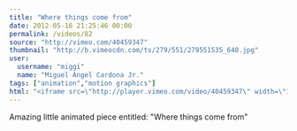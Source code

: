 ```yaml
---
title: "Where things come from"
date: 2012-05-16 21:25:46 00:00
permalink: /videos/82
source: "http://vimeo.com/40459347"
thumbnail: "http://b.vimeocdn.com/ts/279/551/279551535_640.jpg"
user:
  username: "miggi"
  name: "Miguel Angel Cardona Jr."
tags: ["animation","motion graphics"]
html: "<iframe src=\"http://player.vimeo.com/video/40459347\" width=\"1280\" height=\"720\" frameborder=\"0\" webkitallowfullscreen mozallowfullscreen allowfullscreen></iframe>"
---
```


Amazing little animated piece entitled: "Where things come from"